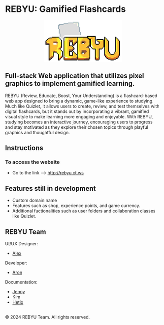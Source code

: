 # REBYU: Gamified Flashcards

<div style="text-align: center;">
  <img src="public/images/pixel_art_graphics/backgrounds/title.png" width="50%" />
</div>

## Full-stack Web application that utilizes pixel graphics to implement gamified learning.

REBYU (Review, Educate, Boost, Your Understanding) is a
flashcard-based web app designed to bring a dynamic, game-like
experience to studying. Much like Quizlet, it allows users to
create, review, and test themselves with digital flashcards, but
it stands out by incorporating a vibrant, gamified visual style to
make learning more engaging and enjoyable. With REBYU, studying
becomes an interactive journey, encouraging users to progress and
stay motivated as they explore their chosen topics through playful
graphics and thoughtful design.

## Instructions

### To access the website

- Go to the link --> http://rebyu.ct.ws

## Features still in development

- Custom domain name
- Features such as shop, experience points, and game currency.
- Additional fuctionalities such as user folders and collaboration classes like Quizlet.

## REBYU Team

UI/UX Designer:

- [Alex](https://www.instagram.com/lexsusicat)

Developer:

- [Aron](https://github.com/Aron-Arboleda)

Documentation:

- [Jenny](https://www.instagram.com/jentiglao_)
- [Kim](https://www.facebook.com/itsmefantasma)
- [Hetio](https://www.facebook.com/carlohetio)

<br>&copy; 2024 REBYU Team. All rights reserved.
